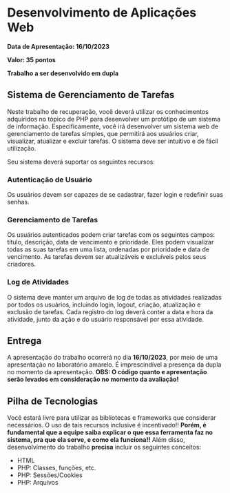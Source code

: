 # Desenvolvimento de Aplicações Web

**Data de Apresentação: 16/10/2023**

**Valor: 35 pontos**

**Trabalho a ser desenvolvido em dupla**

## Sistema de Gerenciamento de Tarefas

Neste trabalho de recuperação, você deverá utilizar os conhecimentos adquiridos no tópico de PHP para desenvolver um protótipo de um sistema de informação.
Especificamente, você irá desenvolver um sistema web de gerenciamento de tarefas simples, que permitirá aos usuários criar, visualizar, atualizar e excluir tarefas. 
O sistema deve ser intuitivo e de fácil utilização.

Seu sistema deverá suportar os seguintes recursos:

### Autenticação de Usuário

Os usuários devem ser capazes de se cadastrar, fazer login e redefinir suas senhas.

### Gerenciamento de Tarefas

Os usuários autenticados podem criar tarefas com os seguintes campos: título, descrição, data de vencimento e prioridade.
Eles podem visualizar todas as suas tarefas em uma lista, ordenadas por prioridade e data de vencimento.
As tarefas devem ser atualizáveis e excluíveis pelos seus criadores.

### Log de Atividades

O sistema deve manter um arquivo de log de todas as atividades realizadas por todos os usuários, incluindo login, logout, criação, atualização e exclusão de tarefas.
Cada registro do log deverá conter a data e hora da atividade, junto da ação e do usuário responsável por essa atividade.

## Entrega

A apresentação do trabalho ocorrerá no dia **16/10/2023**, por meio de uma apresentação no laboratório amarelo.
É imprescindível a presença da dupla no momento da apresentação.
**OBS: O código quanto e apresentação serão levados em consideração no momento da avaliação!**

## Pilha de Tecnologias

Você estará livre para utilizar as bibliotecas e frameworks que considerar necessários. 
O uso de tais recursos inclusive é incentivado!!
**Porém, é fundamental que a equipe saiba explicar o que essa ferramenta faz no sistema, pra que ela serve, e como ela funciona!!**
Além disso, desenvolvimento do trabalho **precisa** incluir os seguintes conceitos:

* HTML
* PHP: Classes, funções, etc.
* PHP: Sessões/Cookies
* PHP: Arquivos
